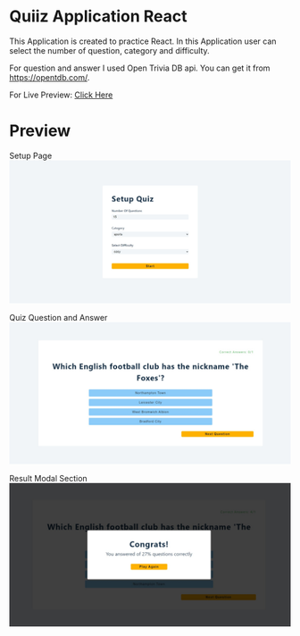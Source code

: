 # Quiiz Application React

This Application is created to practice React. In this Application user can select the number of question, category and difficulty.

For question and answer I used Open Trivia DB api. You can get it from https://opentdb.com/.

For Live Preview: [Click Here](https://glittering-cuchufli-d1d4d8.netlify.app/)


# Preview

Setup Page
![image_1](/project_image/quiz_app_react_1.jpeg)

Quiz Question and Answer
![image_2](/project_image/quiz_app_react_2.jpeg)

Result Modal Section
![image_3](/project_image/quiz_app_react_3.jpeg)